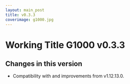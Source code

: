 ```yaml
---
layout: main_post
title: v0.3.3
coverimage: g1000.jpg
---
```

# Working Title G1000 v0.3.3
## Changes in this version

* Compatibility with and improvements from v1.12.13.0.
